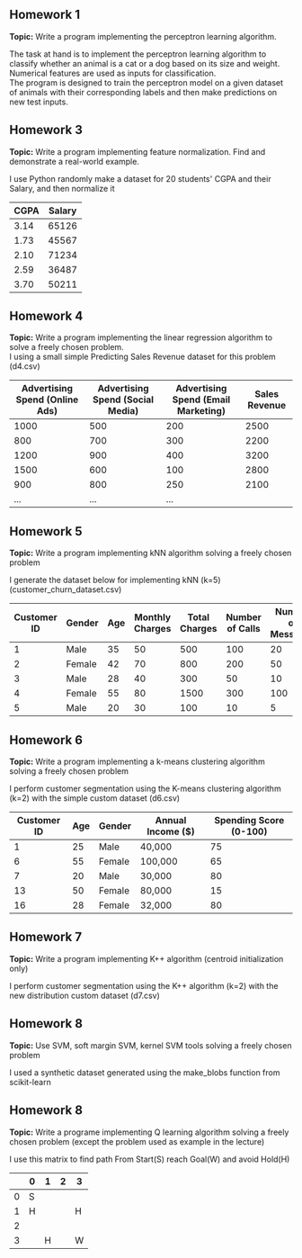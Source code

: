 ## Homework 1
**Topic:** Write a program implementing the perceptron learning algorithm.

The task at hand is to implement the perceptron learning algorithm to classify whether an animal is a cat or a dog based on its size and weight.\
Numerical features are used as inputs for classification.\
The program is designed to train the perceptron model on a given dataset of animals with their corresponding labels and then make predictions on new test inputs. 

## Homework 3
**Topic:** Write a program implementing feature normalization. Find and demonstrate a real-world example.

I use Python randomly make a dataset for  20 students' CGPA and their Salary, and then normalize it

| CGPA | Salary |
|------|--------|
| 3.14 | 65126  |
| 1.73 | 45567  |
| 2.10 | 71234  |
| 2.59 | 36487  |
| 3.70 | 50211  |

## Homework 4
**Topic:** Write a program implementing the linear regression algorithm to solve a freely chosen problem.\
I using a small simple Predicting Sales Revenue dataset for this problem (d4.csv)

| Advertising Spend (Online Ads) | Advertising Spend (Social Media) | Advertising Spend (Email Marketing) | Sales Revenue |
|-------------------------------|----------------------------------|------------------------------------|---------------|
| 1000                          | 500                              | 200                                | 2500          |
| 800                           | 700                              | 300                                | 2200          |
| 1200                          | 900                              | 400                                | 3200          |
| 1500                          | 600                              | 100                                | 2800          |
| 900                           | 800                              | 250                                | 2100          |
| ...                           | ...                              | ...                     

## Homework 5
**Topic:** Write a program implementing kNN algorithm solving a freely chosen problem

I generate the dataset below for implementing kNN (k=5)  (customer_churn_dataset.csv)

| Customer ID | Gender | Age | Monthly Charges | Total Charges | Number of Calls | Number of Messages | Churn |
|-------------|--------|-----|----------------|---------------|-----------------|--------------------|-------|
| 1           | Male   | 35  | 50             | 500           | 100             | 20                 | 0     |
| 2           | Female | 42  | 70             | 800           | 200             | 50                 | 1     |
| 3           | Male   | 28  | 40             | 300           | 50              | 10                 | 0     |
| 4           | Female | 55  | 80             | 1500          | 300             | 100                | 1     |
| 5           | Male   | 20  | 30             | 100           | 10              | 5                  | 0     |

## Homework 6
**Topic:** Write a program implementing a k-means clustering algorithm solving a freely chosen problem

I perform customer segmentation using the K-means clustering algorithm (k=2) with the simple custom dataset (d6.csv)

| Customer ID | Age | Gender | Annual Income ($) | Spending Score (0-100) |
|-------------|-----|--------|-------------------|-----------------------|
| 1           | 25  | Male   | 40,000            | 75                    |
| 6           | 55  | Female | 100,000           | 65                    |
| 7           | 20  | Male   | 30,000            | 80                    |
| 13          | 50  | Female | 80,000            | 15                    |
| 16          | 28  | Female | 32,000            | 80                    |

## Homework 7
**Topic:** Write a program implementing K++ algorithm (centroid initialization only)

I perform customer segmentation using the K++ algorithm (k=2) with the new distribution custom dataset (d7.csv)

## Homework 8
**Topic:** Use SVM, soft margin SVM, kernel SVM tools solving a freely chosen problem

I used a synthetic dataset generated using the make_blobs function from scikit-learn

## Homework 8
**Topic:** Write a programe implementing Q learning algorithm solving a freely chosen problem (except the problem used as example in the lecture)

I use this matrix to find path From Start(S) reach Goal(W) and avoid Hold(H)

|   | 0 | 1 | 2 | 3 |
|---|---|---|---|---|
| 0 | S |   |   |   |
| 1 | H |   |   | H |
| 2 |   |   |   |   |
| 3 |   | H |   | W |
